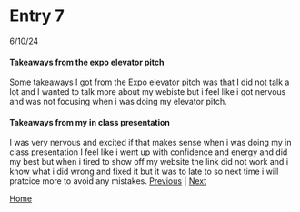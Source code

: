 # Entry 7
 6/10/24

#### Takeaways from the expo elevator pitch

Some takeaways I got from the Expo elevator pitch was that I did not talk a lot and I wanted to talk more about my webiste but i feel like i got nervous and was not focusing when i was doing my elevator pitch.

#### Takeaways from  my in class presentation

I was very nervous and excited if that makes sense when i was doing my in class presentation I feel like i went up with confidence and energy and did my best but when i tired to show off my website the link did not work and i know what i did wrong and fixed it but it was to late to so next time i will pratcice more to avoid any mistakes.
[Previous](entry06.md) | [Next](entry08.md)

[Home](../README.md)
